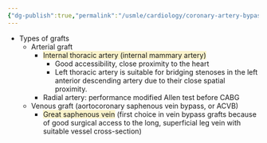 ```yaml
---
{"dg-publish":true,"permalink":"/usmle/cardiology/coronary-artery-bypass-grafting/"}
---
```


- Types of grafts
	- Arterial graft 
		- <span style="background:rgba(240, 200, 0, 0.2)">Internal thoracic artery (internal mammary artery)</span>
			- Good accessibility, close proximity to the heart
			- Left thoracic artery is suitable for bridging stenoses in the left anterior descending artery due to their close spatial proximity. 
		- Radial artery: performance modified Allen test before CABG
	- Venous graft (aortocoronary saphenous vein bypass, or ACVB)
		- <span style="background:rgba(240, 200, 0, 0.2)">Great saphenous vein</span> (first choice in vein bypass grafts because of good surgical access to the long, superficial leg vein with suitable vessel cross-section)

